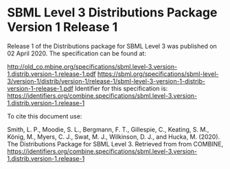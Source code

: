 # SBML Level 3 Distributions Package Version 1 Release 1

Release 1 of the Distributions package for SBML Level 3 was published on 02 April 2020. The specification can be found at:

http://old_co.mbine.org/specifications/sbml.level-3.version-1.distrib.version-1.release-1.pdf
https://sbml.org/specifications/sbml-level-3/version-1/distrib/version-1/release-1/sbml-level-3-version-1-distrib-version-1-release-1.pdf
Identifier for this specification is: https://identifiers.org/combine.specifications/sbml.level-3.version-1.distrib.version-1.release-1

To cite this document use:

Smith, L. P., Moodie, S. L., Bergmann, F. T., Gillespie, C., Keating, S. M., König, M., Myers, C. J., Swat, M. J., Wilkinson, D. J., and Hucka, M. (2020). The Distributions Package for SBML Level 3. Retrieved from from COMBINE, https://identifiers.org/combine.specifications/sbml.level-3.version-1.distrib.version-1.release-1